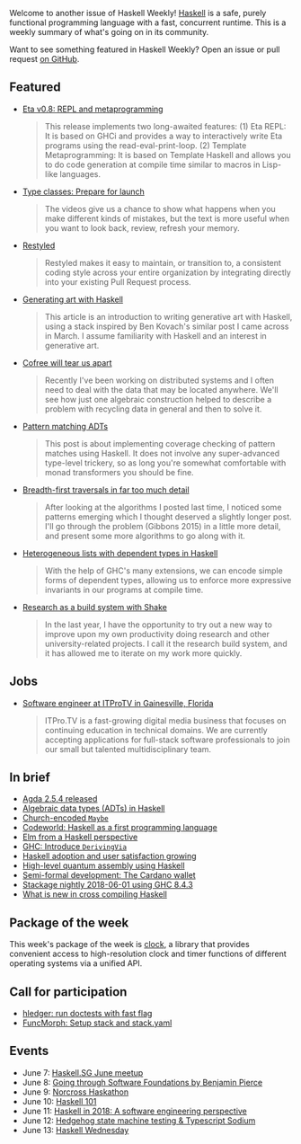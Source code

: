<!-- 2018-06-07 -->

Welcome to another issue of Haskell Weekly!
[Haskell](https://haskell-lang.org) is a safe, purely functional programming language with a fast, concurrent runtime.
This is a weekly summary of what's going on in its community.

Want to see something featured in Haskell Weekly?
Open an issue or pull request [on GitHub](https://github.com/haskellweekly/haskellweekly.github.io).

## Featured

-   [Eta v0.8: REPL and metaprogramming](https://blog.eta-lang.org/eta-v0-8-repl-and-metaprogramming-12e900ccfe25)

    > This release implements two long-awaited features: (1) Eta REPL: It is based on GHCi and provides a way to interactively write Eta programs using the read-eval-print-loop. (2) Template Metaprogramming: It is based on Template Haskell and allows you to do code generation at compile time similar to macros in Lisp-like languages.

-   [Type classes: Prepare for launch](https://typeclasses.com/news/2018-05-prepare-for-launch)

    > The videos give us a chance to show what happens when you make different kinds of mistakes, but the text is more useful when you want to look back, review, refresh your memory.

-   [Restyled](https://restyled.io)

    > Restyled makes it easy to maintain, or transition to, a consistent coding style across your entire organization by integrating directly into your existing Pull Request process.

-   [Generating art with Haskell](https://paytonturnage.com/writing/2018-06-05-generating-art-with-haskell/)

    > This article is an introduction to writing generative art with Haskell, using a stack inspired by Ben Kovach's similar post I came across in March. I assume familiarity with Haskell and an interest in generative art.

-   [Cofree will tear us apart](https://iokasimov.github.io/posts/2018/05/cofree-will-tear-us-apart)

    > Recently I've been working on distributed systems and I often need to deal with the data that may be located anywhere. We'll see how just one algebraic construction helped to describe a problem with recycling data in general and then to solve it.

-   [Pattern matching ADTs](https://adamschoenemann.dk/posts/2018-05-29-pattern-matching.html)

    > This post is about implementing coverage checking of pattern matches using Haskell. It does not involve any super-advanced type-level trickery, so as long you're somewhat comfortable with monad transformers you should be fine.

-   [Breadth-first traversals in far too much detail](https://doisinkidney.com/posts/2018-06-03-breadth-first-traversals-in-too-much-detail.html)

    > After looking at the algorithms I posted last time, I noticed some patterns emerging which I thought deserved a slightly longer post. I'll go through the problem (Gibbons 2015) in a little more detail, and present some more algorithms to go along with it.

-   [Heterogeneous lists with dependent types in Haskell](https://blog.poisson.chat/posts/2018-06-06-hlists-dependent-haskell.html)

    > With the help of GHC's many extensions, we can encode simple forms of dependent types, allowing us to enforce more expressive invariants in our programs at compile time.

-   [Research as a build system with Shake](https://cs-syd.eu/posts/2018-05-28-research-as-a-build-system)

    > In the last year, I have the opportunity to try out a new way to improve upon my own productivity doing research and other university-related projects. I call it the research build system, and it has allowed me to iterate on my work more quickly.

## Jobs

-   [Software engineer at ITProTV in Gainesville, Florida](https://functionaljobs.com/jobs/9080-software-engineer-developer-at-itprotv)

    > ITPro.TV is a fast-growing digital media business that focuses on continuing education in technical domains. We are currently accepting applications for full-stack software professionals to join our small but talented multidisciplinary team.

## In brief

-   [Agda 2.5.4 released](https://hackage.haskell.org/package/Agda-2.5.4/changelog)
-   [Algebraic data types (ADTs) in Haskell](http://muattiyah.com/posts/haskell-adts/)
-   [Church-encoded `Maybe`](http://blog.ploeh.dk/2018/06/04/church-encoded-maybe/)
-   [Codeworld: Haskell as a first programming language](https://mmhaskell.com/blog/2018/6/4/bxit5i954uafn0n4gah3yrzcxnc3q6)
-   [Elm from a Haskell perspective](https://www.schoolofhaskell.com/user/griba/elm-from-a-haskell-perspective)
-   [GHC: Introduce `DerivingVia`](https://mail.haskell.org/pipermail/ghc-commits/2018-June/037453.html)
-   [Haskell adoption and user satisfaction growing](https://www.infoq.com/news/2018/05/haskell-user-survey-2018)
-   [High-level quantum assembly using Haskell](https://whatthefunctional.wordpress.com/2018/06/03/high-level-quantum-assembly-using-haskell/)
-   [Semi-formal development: The Cardano wallet](https://www.well-typed.com/blog/2018/05/semi-formal-development/)
-   [Stackage nightly 2018-06-01 using GHC 8.4.3](https://www.stackage.org/nightly-2018-06-01)
-   [What is new in cross compiling Haskell](https://medium.com/@zw3rk/what-is-new-in-cross-compiling-haskell-402a739f672)

## Package of the week

This week's package of the week is [clock](https://www.stackage.org/lts-11.12/package/clock-0.7.2),
a library that provides convenient access to high-resolution clock and timer functions of different operating systems via a unified API.

## Call for participation

-   [hledger: run doctests with fast flag](https://github.com/simonmichael/hledger/issues/802)
-   [FuncMorph: Setup stack and stack.yaml](https://github.com/sam46/FuncMorph/issues/1)

## Events

-   June 7: [Haskell.SG June meetup](https://www.meetup.com/HASKELL-SG/events/248176887/)
-   June 8: [Going through Software Foundations by Benjamin Pierce](https://www.meetup.com/Austin-Types-Theorems-and-Programming-Languages/events/249706445/)
-   June 9: [Norcross Haskathon](https://www.meetup.com/Atlanta-Functional-Programming-Meetup/events/251380293/)
-   June 10: [Haskell 101](https://www.meetup.com/Bangalore-Functional-Programmers-Meetup/events/251298040/)
-   June 11: [Haskell in 2018: A software engineering perspective](https://www.meetup.com/HK-Functional-programming/events/250875066/)
-   June 12: [Hedgehog state machine testing & Typescript Sodium](https://www.meetup.com/Brisbane-Functional-Programming-Group/events/248688760/)
-   June 13: [Haskell Wednesday](https://www.meetup.com/berlinhug/events/251260401/)
